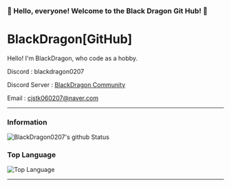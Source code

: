 ### 🎉 Hello, everyone! Welcome to the Black Dragon Git Hub! 🎉

# BlackDragon[GitHub]
Hello! I'm BlackDragon, who code as a hobby.

Discord : blackdragon0207

Discord Server : [BlackDragon Community](https://discord.gg/XCpAAYY)

Email : [cjstk060207@naver.com](mailto:norhu1130@naver.com)

---

### Information
![BlackDragon0207's github Status](https://github-readme-stats.vercel.app/api?username=BlackDragon0207&show_icons=true&theme=tokyonight)

### Top Language
![Top Language](https://github-readme-stats.vercel.app/api/top-langs/?username=BlackDragon0207&theme=tokyonight)<br/>

---
